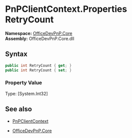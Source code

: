 # PnPClientContext.Properties RetryCount
**Namespace:** [OfficeDevPnP.Core](OfficeDevPnP.Core.md)  
**Assembly:** OfficeDevPnP.Core.dll  
## Syntax
```C#
public int RetryCount { get; }
public int RetryCount { set; }
```

### Property Value
Type: [System.Int32] 

## See also
- [PnPClientContext](PnPClientContext.md) 

- [OfficeDevPnP.Core](OfficeDevPnP.Core.md)
